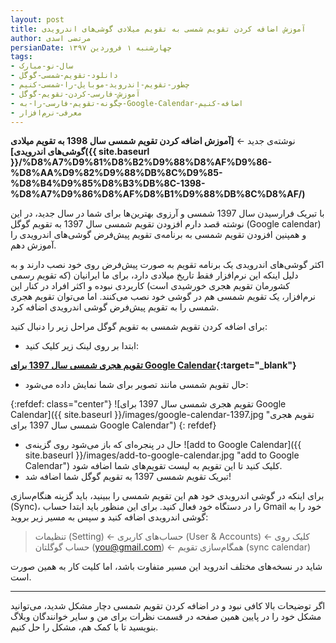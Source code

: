 ```yaml
---
layout: post
title: آموزش اضافه کردن تقویم شمسی به تقویم میلادی گوشی‌های اندرویدی
author: مرتضی اسدی
persianDate: چهارشنبه ۱ فروردین ۱۳۹۷
tags:
- سال-نو-مبارک
- دانلود-تقویم-شمسی-گوگل
- چطور-تقویم-اندروید-موبایل-را-شمسی-کنیم
- آموزش-فارسی-کردن-تقویم-گوگل
- چگونه-تقویم-فارسی-را-به-Google-Calendar-اضافه-کنیم
- معرفی-نرم‌افزار
---
```

نوشته‌ی جدید ← **[آموزش اضافه کردن تقویم شمسی سال 1398 به تقویم میلادی گوشی‌های اندرویدی]({{ site.baseurl }}/%D8%A7%D9%81%D8%B2%D9%88%D8%AF%D9%86-%D8%AA%D9%82%D9%88%DB%8C%D9%85-%D8%B4%D9%85%D8%B3%DB%8C-1398-%D8%A7%D9%86%D8%AF%D8%B1%D9%88%DB%8C%D8%AF/)**





با تبریک فرارسیدن سال 1397 شمسی و آرزوی بهترین‌ها برای شما در سال جدید، در این نوشته قصد دارم افزودن تقویم شمسی سال 1397 به تقویم 
گوگل (Google calendar) و همپنین افزودن تقویم شمسی به برنامه‌ی تقویم پیش‌فرض گوشی‌های اندرویدی را آموزش دهم.

اکثر گوشی‌های اندرویدی یک برنامه تقویم به صورت پیش‌فرض روی خود نصب دارند  و به دلیل اینکه این نرم‌افزار فقط تاریخ میلادی دارد، برای ما ایرانیان (که تقویم رسمی کشورمان تقویم هجری خورشیدی است) کاربردی نبوده و اکثر افراد در کنار این نرم‌افزار،  یک تقویم شمسی هم در گوشی خود نصب می‌کنند. اما می‌توان تقویم هجری شمسی را به تقویم پیش‌فرض گوشی اندرویدی اضافه کرد.

برای اضافه کردن تقویم شمسی به تقویم گوگل مراحل زیر را دنبال کنید:
- ابتدا بر روی لینک زیر کلیک کنید:

**[تقویم هجری شمسی سال 1397 برای Google Calendar](https://calendar.google.com/calendar/embed?src=a33njc1296gs6h859hv7bdlti4%40group.calendar.google.com&ctz=Asia%2FTehran){:target="_blank"}**

- حال تقویم شمسی مانند تصویر برای شما نمایش داده می‌شود:

{:refdef: class="center"}
![تقویم هجری شمسی سال 1397 برای Google Calendar]({{ site.baseurl }}/images/google-calendar-1397.jpg "تقویم هجری شمسی سال 1397 برای Google Calendar")
{: refdef}

- حال در پنجره‌ای که باز می‌شود روی گزینه‌ی ![add to Google Calendar]({{ site.baseurl }}/images/add-to-google-calendar.jpg "add to Google Calendar") کلیک کنید تا این تقویم به لیست تقویم‌های شما اضافه شود.‌
- تبریک تقویم شمسی 1397 به تقویم گوگل شما اضافه شد!

برای اینکه در گوشی اندرویدی خود هم این تقویم شمسی را ببینید، باید گزینه هنگام‌سازی (Sync)، را در دستگاه خود فعال کنید. برای این منظور باید ابتدا حساب Gmail خود را به گوشی اندرویدی اضافه کنید و سپس به مسیر زیر بروید:

> تنظیمات (Setting) ← حساب‌های کاربری (User & Accounts) ← کلیک روی حساب گوگلتان (you@gmail.com) ← همگام‌سازی تقویم (sync calendar)

شاید در نسخه‌های مختلف اندروید این مسیر متفاوت باشد، اما کلیت کار به همین صورت است.
* * *
اگر توضیحات بالا کافی نبود و در اضافه کردن تقویم شمسی دچار مشکل شدید، می‌توانید مشکل خود را در پایین همین صفحه در قسمت نظرات برای من و سایر خوانندگان وبلاگ بنویسید تا با کمک هم، مشکل را حل کنیم.
